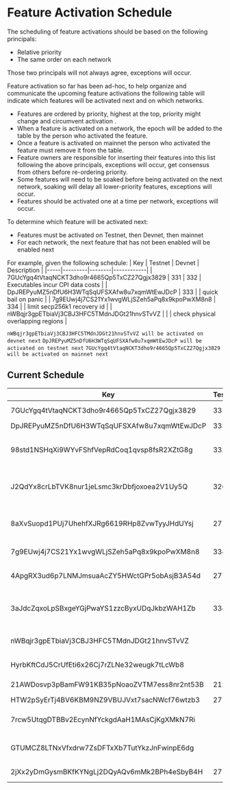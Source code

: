 # Feature Activation Schedule

The scheduling of feature activations should be based on the following principals:

- Relative priority
- The same order on each network

Those two principals will not always agree, exceptions will occur.

Feature activation so far has been ad-hoc, to help organize and communicate the upcoming feature activations the following table will indicate which features will be activated next and on which networks.

- Features are ordered by priority, highest at the top, priority might change and circumvent activation .
- When a feature is activated on a network, the epoch will be added to the table by the person who activated the feature.
- Once a feature is activated on mainnet the person who activated the feature must remove it from the table.
- Feature owners are responsible for inserting their features into this list following the above principals, exceptions will occur, get consensus from others before re-ordering priority.
- Some features will need to be soaked before being activated on the next network, soaking will delay all lower-priority features, exceptions will occur.
- Features should be activated one at a time per network, exceptions will occur.


To determine which feature will be activated next:

- Features must be activated on Testnet, then Devnet, then mainnet
- For each network, the next feature that has not been enabled will be enabled next


For example, given the following schedule:
| Key | Testnet | Devnet | Description |
|-----|---------|--------|------------|
| 7GUcYgq4tVtaqNCKT3dho9r4665Qp5TxCZ27Qgjx3829 | 331 | 332 | Executables incur CPI data costs |
| DpJREPyuMZ5nDfU6H3WTqSqUFSXAfw8u7xqmWtEwJDcP | 333 |     | quick bail on panic |
| 7g9EUwj4j7CS21Yx1wvgWLjSZeh5aPq8x9kpoPwXM8n8 | 334 |     | limit secp256k1 recovery id |
| nWBqjr3gpETbiaVj3CBJ3HFC5TMdnJDGt21hnvSTvVZ  |     |     | check physical overlapping regions |

`nWBqjr3gpETbiaVj3CBJ3HFC5TMdnJDGt21hnvSTvVZ will be activated on devnet next`
`DpJREPyuMZ5nDfU6H3WTqSqUFSXAfw8u7xqmWtEwJDcP will be activated on testnet next`
`7GUcYgq4tVtaqNCKT3dho9r4665Qp5TxCZ27Qgjx3829 will be activated on mainnet next`

## Current Schedule

| Key | Testnet | Devnet | Description |
|-----|---------|--------|-------------|
| 7GUcYgq4tVtaqNCKT3dho9r4665Qp5TxCZ27Qgjx3829 | 331 | 332 | Executables incur CPI data costs |
| DpJREPyuMZ5nDfU6H3WTqSqUFSXAfw8u7xqmWtEwJDcP | 333 |     | quick bail on panic |
| 98std1NSHqXi9WYvFShfVepRdCoq1qvsp8fsR2XZtG8g | 332 | 332 | add compute budget ix for setting a compute unit price |
| J2QdYx8crLbTVK8nur1jeLsmc3krDbfjoxoea2V1Uy5Q | 326 | 328 | Default max tx-wide compute units calculated per instruction |
| 8aXvSuopd1PUj7UhehfXJRg6619RHp8ZvwTyyJHdUYsj | 277 | 297 | fail libsec256k1_verify if count appears wrong |
| 7g9EUwj4j7CS21Yx1wvgWLjSZeh5aPq8x9kpoPwXM8n8 | 334 |     | limit secp256k1 recovery id |
| 4ApgRX3ud6p7LNMJmsuaAcZY5HWctGPr5obAsjB3A54d | 277 | 297 | prevent calling precompiles as programs |
| 3aJdcZqxoLpSBxgeYGjPwaYS1zzcByxUDqJkbzWAH1Zb | 334 |     | move the CPI stack overflow check to the end of push |
| nWBqjr3gpETbiaVj3CBJ3HFC5TMdnJDGt21hnvSTvVZ  |     |     | check physical overlapping regions |
| HyrbKftCdJ5CrUfEti6x26Cj7rZLNe32weugk7tLcWb8 |     |     | syscalls use saturated math |
| 21AWDosvp3pBamFW91KB35pNoaoZVTM7ess8nr2nt53B | 212 | 163 | merge NonceError into SystemError |
| HTW2pSyErTj4BV6KBM9NZ9VBUJVxt7sacNWcf76wtzb3 | 277 |     | blake3 syscall |
| 7rcw5UtqgDTBBv2EcynNfYckgdAaH1MAsCjKgXMkN7Ri |     |     | enable curve25519 syscalls |
| GTUMCZ8LTNxVfxdrw7ZsDFTxXb7TutYkzJnFwinpE6dg |     |     | disable the deprecated BPF loader |
| 2jXx2yDmGysmBKfKYNgLj2DQyAQv6mMk2BPh4eSbyB4H | 277 |     | deprecate fee calculator |
